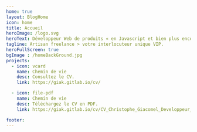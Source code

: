 ```yaml
---
home: true
layout: BlogHome
icon: home
title: Accueil
heroImage: /logo.svg
heroText: Développeur Web de produits « en Javascript et bien plus encore ... »
tagline: Artisan freelance > votre interlocuteur unique VIP.
heroFullScreen: true
bgImage : /homeBackGround.jpg
projects:
  - icon: vcard
    name: Chemin de vie
    desc: Consultez le CV.
    link: https://giak.gitlab.io/cv/

  - icon: file-pdf
    name: Chemin de vie
    desc: Téléchargez le CV en PDF.
    link: https://giak.gitlab.io/cv/CV_Christophe_Giacomel_Developpeur_Web+.pdf

footer: 
---
```

